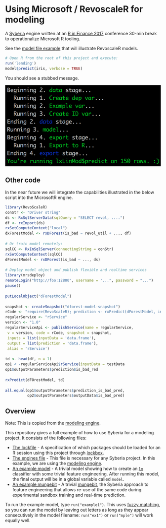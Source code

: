 # Using Microsoft / RevoscaleR for modeling

A [Syberia](https://github.com/syberia/syberia) engine written at an
[R in Finance 2017](https://github.com/robertzk/rfinance17) conference 30-min break
to operationalize Microsoft R tooling.

See the [model file example](https://github.com/robertzk/MicrosoftR/blob/master/models/dev/lendingclub.R)
that will illustrate RevoscaleR models.

```r
# Open R from the root of this project and execute:
run('lending')
model$predict(iris, verbose = TRUE)
```

You should see a stubbed message.

![Example run](example.png)

## Other code

In the near future we will integrate the capabilities illustrated in the
below script into the MicrosoftR engine.

```r
library(RevoScaleR)
conStr <- "Driver string"
ds <- RxSqlServerData(sqlQuery = "SELECT revol, ....")
df <- rxImport(ds)
rxSetComputeContext("local")
dxForestModel <- rxDForest(is_bad ~ revol_util + ..., df)

# Or train model remotely:
sqlCC <- RxInSqlServer(connectingString = conStr)
rxSetComputeContext(sqlCC)
dForestModel <- rxDForest(is_bad ~ ..., ds)

# Deploy model object and publish flexible and realtime services
library(mrsdeploy)
remoteLogin("http://foo:12800", username = "...", password = "...")
pause()

putLocalObject("dForestModel")

snapshot <- createSnapshot("dforest-model-snapshot")
rCode <- "require(RevoScaleR); prediction <- rxPredict(dForestModel, inputData)"
regularService <- "rService"
version <- "1.0"
regularServiceApi <- publishService(name = regularService,
 v = version, code = rCode, snapshot = snapshot,
 inputs = list(inputData = 'data.frame'),
 output = list(prediction = 'data.frame'),
 alias = 'rService')

td <- head(df, n = 1)
op1 < -regularServiceApi$rService(inputData = testData
op1$outputParameters$prediction$is_bad_red

rxPredict(dFOrestModel, td)

all.equal(op1$outputParameters$prediction_is_bad_pred,
          op2$outputParameters$outputData$is_bad_pred)
```


## Overview

Note: This is copied from the [modeling engine](https://github.com/robertzk/MicrosoftR).

This repository gives a full example of how to use Syberia
for a modeling project. It consists of the following files:

  * [The lockfile](lockfile.yml) - A specification of which packages
    should be loaded for an R session using this project through
    [lockbox](https://github.com/syberia/lockbox).
  * [The engines file](config/engines.R) - This file is necessary
    for any Syberia project. In this example, we are using the
    [modeling engine](https://github.com/syberia/modeling.sy).
  * [An example model](models/dev/example1.R) - A trivial model
    showing how to create an [`lm`](https://stat.ethz.ch/R-manual/R-devel/library/stats/html/lm.html)
    classifier with some trivial feature engineering. After running
    this model, the final output will be in a global variable
    called `model`.
  * [An example mungebit](lib/mungebits/sanitize_gender.R) - A trivial
    [mungebit](https://github.com/syberia/mungebits2), the Syberia
    approach to feature engineering that allows re-use of the same
    code during experimental sandbox training and real-time prediction.
  
To run the example model, type `run("example1")`. This uses
[fuzzy matching](https://github.com/kien/ctrlp.vim), so you can
run the model by leaving out letters as long as they appear
consecutively in the model filename: `run("ex1")` or `run("mple")` will
work equally well.

